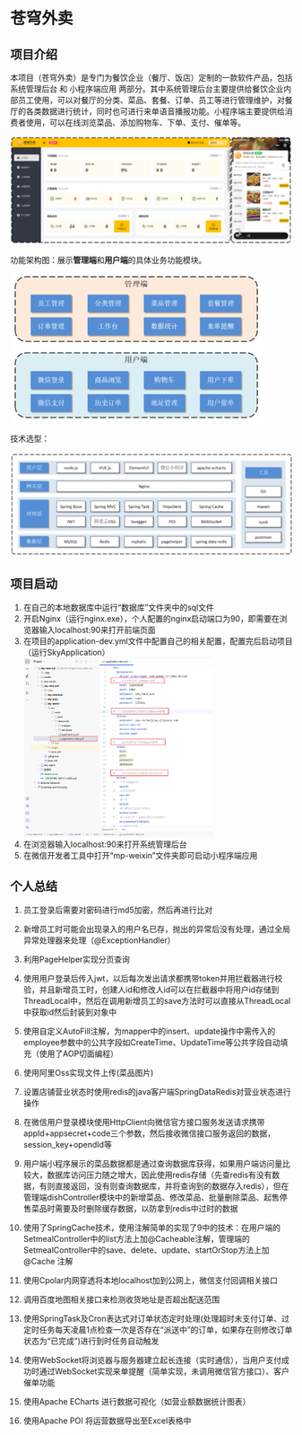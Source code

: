 # 苍穹外卖

## 项目介绍

本项目（苍穹外卖）是专门为餐饮企业（餐厅、饭店）定制的一款软件产品，包括 系统管理后台 和 小程序端应用 两部分。其中系统管理后台主要提供给餐饮企业内部员工使用，可以对餐厅的分类、菜品、套餐、订单、员工等进行管理维护，对餐厅的各类数据进行统计，同时也可进行来单语音播报功能。小程序端主要提供给消费者使用，可以在线浏览菜品、添加购物车、下单、支付、催单等。

<img src="assets/image-20241128120453497.png" alt="image-20241128120453497" />

功能架构图：展示**管理端**和**用户端**的具体业务功能模块。

<img src="assets/image-20241128120609060.png" alt="image-20241128120609060" style="zoom: 67%;" />

技术选型：

<img src="assets/image-20241128120742542.png" alt="image-20241128120742542" style="zoom:67%;" />

## 项目启动

1. 在自己的本地数据库中运行“数据库”文件夹中的sql文件
2. 开启Nginx（运行nginx.exe），个人配置的nginx启动端口为90，即需要在浏览器输入localhost:90来打开前端页面
3. 在项目的application-dev.yml文件中配置自己的相关配置，配置完后启动项目（运行SkyApplication）<img src="assets/image-20241128115226064.png" alt="image-20241128115226064" style="zoom: 33%;" />
4. 在浏览器输入localhost:90来打开系统管理后台
5. 在微信开发者工具中打开“mp-weixin”文件夹即可启动小程序端应用

## 个人总结

1. 员工登录后需要对密码进行md5加密，然后再进行比对

2. 新增员工时可能会出现录入的用户名已存，抛出的异常后没有处理，通过全局异常处理器来处理（@ExceptionHandler）

3. 利用PageHelper实现分页查询

4. 使用用户登录后传入jwt，以后每次发出请求都携带token并用拦截器进行校验，并且新增员工时，创建人id和修改人id可以在拦截器中将用户id存储到ThreadLocal中，然后在调用新增员工的save方法时可以直接从ThreadLocal中获取id然后封装到对象中

5. 使用自定义AutoFill注解，为mapper中的insert、update操作中需传入的employee参数中的公共字段如CreateTime、UpdateTime等公共字段自动填充（使用了AOP切面编程）

6. 使用阿里Oss实现文件上传(菜品图片)

7. 设置店铺营业状态时使用redis的java客户端SpringDataRedis对营业状态进行操作

8. 在微信用户登录模块使用HttpClient向微信官方接口服务发送请求携带appId+appsecret+code三个参数，然后接收微信接口服务返回的数据，session_key+opendId等

9. 用户端小程序展示的菜品数据都是通过查询数据库获得，如果用户端访问量比较大，数据库访问压力随之增大，因此使用redis存储（先查redis有没有数据，有则直接返回，没有则查询数据库，并将查询到的数据存入redis），但在管理端dishController模块中的新增菜品、修改菜品、批量删除菜品、起售停售菜品时需要及时删除缓存数据，以防拿到redis中过时的数据

10. 使用了SpringCache技术，使用注解简单的实现了9中的技术：在用户端的SetmealController中的list方法上加@Cacheable注解，管理端的SetmealController中的save、delete、update、startOrStop方法上加@Cache 注解

11. 使用Cpolar内网穿透将本地localhost加到公网上，微信支付回调相关接口

12. 调用百度地图相关接口来检测收货地址是否超出配送范围

13. 使用SpringTask及Cron表达式对订单状态定时处理(处理超时未支付订单、过定时任务每天凌晨1点检查一次是否存在“派送中”的订单，如果存在则修改订单状态为“已完成”)进行到时任务自动触发

14. 使用WebSocket将浏览器与服务器建立起长连接（实时通信），当用户支付成功时通过WebSocket实现来单提醒（简单实现，未调用微信官方接口）、客户催单功能

15. 使用Apache ECharts 进行数据可视化（如营业额数据统计图表）

16. 使用Apache POI 将运营数据导出至Excel表格中

    